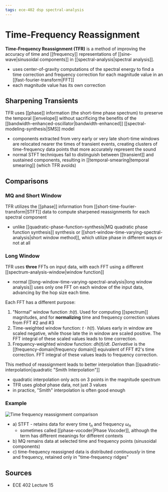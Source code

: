 ```yaml
---
tags: ece-402 dsp spectral-analysis
---
```


# Time-Frequency Reassignment

**Time-Frequency Reassignment (TFR)** is a method of improving the accuracy of time and [[frequency]] representations of [[sine-wave|sinusoidal components]] in [[spectral-analysis|spectral analysis]].

- uses center-of-gravity computations of the spectral energy to find a time correction and frequency correction for each magnitude value in an [[fast-fourier-transform|FFT]]
- each magnitude value has its own correction

## Sharpening Transients

TFR uses [[phase]] information (the short-time phase spectrum) to preserve the temporal [[envelope]] without sacrificing the benefits of the [[bandwidth-enhanced-oscillator|bandwidth-enhanced]] [[spectral-modeling-synthesis|SMS]] model

- components extracted from very early or very late short-time windows are relocated nearer the times of transient events, creating clusters of time-frequency data points that more accurately represent the sound
- normal STFT techniques fail to distinguish between [[transient]] and sustained components, resulting in [[temporal-smearing|temporal smearing]] (which TFR avoids)

## Comparisons

### MQ and Short Window

TFR utilizes the [[phase]] information from [[short-time-fourier-transform|STFT]] data to compute sharpened reassignments for each spectral component

- unlike [[quadratic-phase-function-synthesis|MQ quadratic phase function synthesis]] synthesis or [[short-window-time-varying-spectral-analysis|short window method]], which utilize phase in different ways or not at all

### Long Window

TFR uses **three** FFTs on input data, with each FFT using a different [[spectrum-analysis-window|window function]]

- normal [[long-window-time-varying-spectral-analysis|long window analysis]] uses only one FFT on each window of the input data, advancing by the hop size each time.

Each FFT has a different purpose:

1. "Normal" window function :$h(t)$. Used for computing [[spectrum]] magnitudes, and for **normalizing** time and frequency correction values from FFT #2 and #3
2. Time-weighted window function: $t \cdot h(t)$. Values early in window are scaled negative, while those late the in window are scaled positive. The FFT integral of these scaled values leads to time correction.
3. Frequency-weighted window function: $dh(t)/dt$. _Derivative_ is the [[frequency-domain|frequency domain]] equivalent of FFT #2's time correction. FFT integral of these values leads to frequency correction.

This method of reassignment leads to better interpolation than [[quadratic-interpolation|quadratic "Smith Interpolation"]]

- quadratic interpolation only acts on 3 points in the magnitude spectrum
- TFR uses _global_ phase data, not just 3 values
- in practice, "Smith" interpolation is often good enough

### Example

![Time frequency reassignment comparison](../attachments/time-frequency-reassignment-comparison.png)

- a) STFT - retains data for every time $t_n$ and frequency $\omega_n$
  - sometimes called [[phase-vocoder|Phase Vocoder]], although the term has different meanings for different contexts
- b) MQ remains data at selected time and frequency points (sinusoidal components)
- c) time-frequency reassigned data is distributed _continuously_ in time and frequency, retained only in "time-frequency ridges"

## Sources

- ECE 402 Lecture 15
